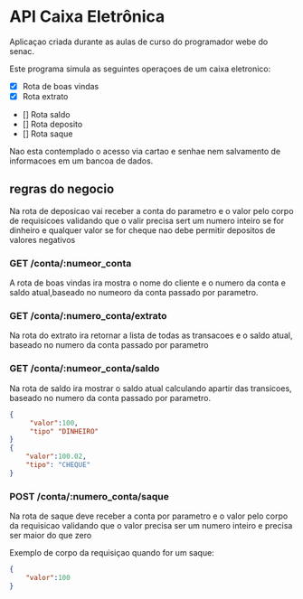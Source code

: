 # API Caixa Eletrônica

Aplicaçao criada durante as aulas de curso
 do programador webe do senac.

Este programa simula as seguintes
 operaçoes de um caixa eletronico:

 - [x] Rota de boas vindas 
 - [x] Rota extrato 
 - [] Rota saldo
 - [] Rota deposito
 - [] Rota saque

Nao esta contemplado o acesso via cartao e senhae nem salvamento de informacoes em um bancoa de dados.

## regras do negocio

Na rota de deposicao vai receber a conta do parametro e o valor pelo corpo 
de requisicoes validando que o valir precisa sert um numero inteiro se for dinheiro e qualquer valor se for cheque  nao debe permitir depositos de valores negativos

### GET  /conta/:numeor_conta

 A rota de boas vindas ira mostra o nome do cliente  e o numero da conta e saldo atual,baseado no numeoro da conta passado por parametro.

### GET /conta/:numero_conta/extrato
 Na rota do extrato ira retornar a lista de todas as transacoes e o saldo atual, baseado no numero da conta passado por parametro
### GET /conta/:numeor_conta/saldo
 Na rota de saldo ira mostrar o saldo atual calculando apartir das transicoes, baseado no numero     da conta passado por parametro.



```json
{
     "valor":100,
     "tipo" "DINHEIRO"
}
{
    "valor":100.02,
    "tipo": "CHEQUE"
}
```

### POST /conta/:numero_conta/saque
Na rota de saque deve receber  a conta por parametro e o valor pelo corpo da requisicao validando que o valor precisa ser um numero inteiro e precisa ser maior do que zero

Exemplo de corpo da requisiçao quando for um saque:

```json
{
    "valor":100
}
```